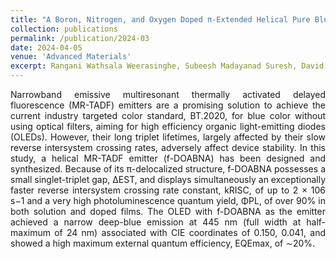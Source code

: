 ```yaml
---
title: "A Boron, Nitrogen, and Oxygen Doped π-Extended Helical Pure Blue Multiresonant Ther-mally Activated Delayed Fluorescent Emitter for Organic Light Emitting Diodes That Shows Fast kRISC Without the Use of Heavy Atoms"
collection: publications
permalink: /publication/2024-03
date: 2024-04-05
venue: 'Advanced Materials'
excerpt: Rangani Wathsala Weerasinghe, Subeesh Madayanad Suresh, David Hall, Tomas Matulaitis, Alexandra Slawin, Stuart Warriner, Yi-Ting Lee, **Chin-Yiu Chan#**, Youichi Tsuchiya#, Eli Zysman-Colman#, Chihaya Adachi#      <br/> <img src='/images/2024-03.jpg' width="400" height="300">
---
```

<div style="text-align: justify">
Narrowband emissive multiresonant thermally activated delayed fluorescence (MR-TADF) emitters are a promising solution to achieve the current industry targeted color standard, BT.2020, for blue color without using optical filters, aiming for high efficiency organic light-emitting diodes (OLEDs). However, their long triplet lifetimes, largely affected by their slow reverse intersystem crossing rates, adversely affect device stability. In this study, a helical MR-TADF emitter (f-DOABNA) has been designed and synthesized. Because of its π-delocalized structure, f-DOABNA possesses a small singlet-triplet gap, ΔEST, and displays simultaneously an exceptionally faster reverse intersystem crossing rate constant, kRISC, of up to 2 × 106 s−1 and a very high photoluminescence quantum yield, ΦPL, of over 90% in both solution and doped films. The OLED with f-DOABNA as the emitter achieved a narrow deep-blue emission at 445 nm (full width at half-maximum of 24 nm) associated with CIE coordinates of 0.150, 0.041, and showed a high maximum external quantum efficiency, EQEmax, of ∼20%.
</div>

